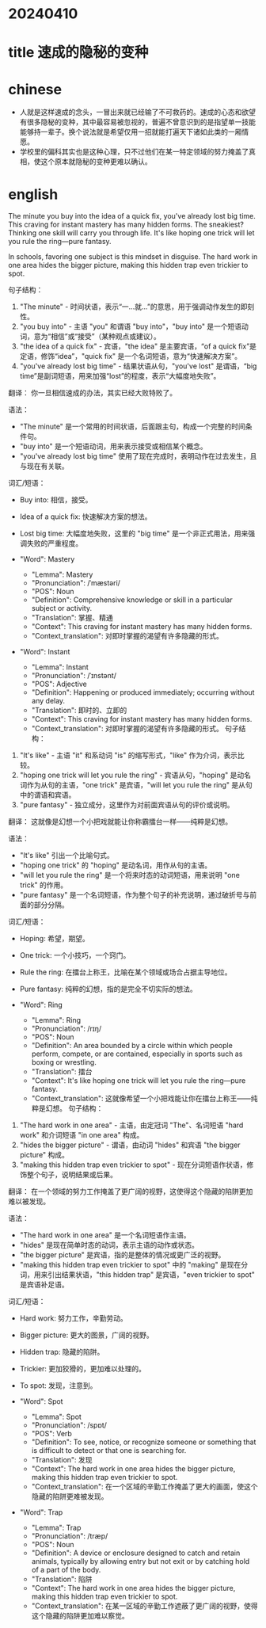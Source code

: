 
# 20240410

# title 速成的隐秘的变种

# chinese 

- 人就是这样速成的念头，一冒出来就已经输了不可救药的。速成的心态和欲望有很多隐秘的变种，其中最容易被忽视的，普遍不曾意识到的是指望单一技能能够持一辈子。换个说法就是希望仅用一招就能打遍天下诸如此类的一厢情愿。
- 学校里的偏科其实也是这种心理，只不过他们在某一特定领域的努力掩盖了真相，使这个原本就隐秘的变种更难以确认。

# english
The minute you buy into the idea of a quick fix, you've already lost big time. This craving for instant mastery has many hidden forms. The sneakiest? Thinking one skill will carry you through life. It's like hoping one trick will let you rule the ring—pure fantasy.

In schools, favoring one subject is this mindset in disguise. The hard work in one area hides the bigger picture, making this hidden trap even trickier to spot.

句子结构：
1. "The minute" - 时间状语，表示“一...就...”的意思，用于强调动作发生的即刻性。
2. "you buy into" - 主语 "you" 和谓语 "buy into"，"buy into" 是一个短语动词，意为“相信”或“接受”（某种观点或建议）。
3. "the idea of a quick fix" - 宾语，"the idea" 是主要宾语，“of a quick fix”是定语，修饰“idea”，"quick fix" 是一个名词短语，意为“快速解决方案”。
4. "you've already lost big time" - 结果状语从句，"you've lost" 是谓语，“big time”是副词短语，用来加强“lost”的程度，表示“大幅度地失败”。

翻译：
你一旦相信速成的办法，其实已经大败特败了。

语法：
- "The minute" 是一个常用的时间状语，后面跟主句，构成一个完整的时间条件句。
- "buy into" 是一个短语动词，用来表示接受或相信某个概念。
- "you've already lost big time" 使用了现在完成时，表明动作在过去发生，且与现在有关联。

词汇/短语：
- Buy into: 相信，接受。
- Idea of a quick fix: 快速解决方案的想法。
- Lost big time: 大幅度地失败，这里的 "big time" 是一个非正式用法，用来强调失败的严重程度。

- "Word": Mastery
  - "Lemma": Mastery
  - "Pronunciation": /ˈmæstəri/
  - "POS": Noun
  - "Definition": Comprehensive knowledge or skill in a particular subject or activity.
  - "Translation": 掌握、精通
  - "Context": This craving for instant mastery has many hidden forms.
  - "Context_translation": 对即时掌握的渴望有许多隐藏的形式。

- "Word": Instant
  - "Lemma": Instant
  - "Pronunciation": /ˈɪnstənt/
  - "POS": Adjective
  - "Definition": Happening or produced immediately; occurring without any delay.
  - "Translation": 即时的、立即的
  - "Context": This craving for instant mastery has many hidden forms.
  - "Context_translation": 对即时掌握的渴望有许多隐藏的形式。
句子结构：
1. "It's like" - 主语 "it" 和系动词 "is" 的缩写形式，"like" 作为介词，表示比较。
2. "hoping one trick will let you rule the ring" - 宾语从句，"hoping" 是动名词作为从句的主语，"one trick" 是宾语，"will let you rule the ring" 是从句中的谓语和宾语。
3. "pure fantasy" - 独立成分，这里作为对前面宾语从句的评价或说明。

翻译：
这就像是幻想一个小把戏就能让你称霸擂台一样——纯粹是幻想。

语法：
- "It's like" 引出一个比喻句式。
- "hoping one trick" 的 "hoping" 是动名词，用作从句的主语。
- "will let you rule the ring" 是一个将来时态的动词短语，用来说明 "one trick" 的作用。
- "pure fantasy" 是一个名词短语，作为整个句子的补充说明，通过破折号与前面的部分分隔。

词汇/短语：
- Hoping: 希望，期望。
- One trick: 一个小技巧，一个窍门。
- Rule the ring: 在擂台上称王，比喻在某个领域或场合占据主导地位。
- Pure fantasy: 纯粹的幻想，指的是完全不切实际的想法。

- "Word": Ring
  - "Lemma": Ring
  - "Pronunciation": /rɪŋ/
  - "POS": Noun
  - "Definition": An area bounded by a circle within which people perform, compete, or are contained, especially in sports such as boxing or wrestling.
  - "Translation": 擂台
  - "Context": It's like hoping one trick will let you rule the ring—pure fantasy.
  - "Context_translation": 这就像希望一个小把戏能让你在擂台上称王——纯粹是幻想。
句子结构：
1. "The hard work in one area" - 主语，由定冠词 "The"、名词短语 "hard work" 和介词短语 "in one area" 构成。
2. "hides the bigger picture" - 谓语，由动词 "hides" 和宾语 "the bigger picture" 构成。
3. "making this hidden trap even trickier to spot" - 现在分词短语作状语，修饰整个句子，说明结果或后果。

翻译：
在一个领域的努力工作掩盖了更广阔的视野，这使得这个隐藏的陷阱更加难以被发现。

语法：
- "The hard work in one area" 是一个名词短语作主语。
- "hides" 是现在简单时态的动词，表示主语的动作或状态。
- "the bigger picture" 是宾语，指的是整体的情况或更广泛的视野。
- "making this hidden trap even trickier to spot" 中的 "making" 是现在分词，用来引出结果状语，"this hidden trap" 是宾语，"even trickier to spot" 是宾语补足语。

词汇/短语：
- Hard work: 努力工作，辛勤劳动。
- Bigger picture: 更大的图景，广阔的视野。
- Hidden trap: 隐藏的陷阱。
- Trickier: 更加狡猾的，更加难以处理的。
- To spot: 发现，注意到。

- "Word": Spot
  - "Lemma": Spot
  - "Pronunciation": /spɒt/
  - "POS": Verb
  - "Definition": To see, notice, or recognize someone or something that is difficult to detect or that one is searching for.
  - "Translation": 发现
  - "Context": The hard work in one area hides the bigger picture, making this hidden trap even trickier to spot.
  - "Context_translation": 在一个区域的辛勤工作掩盖了更大的画面，使这个隐藏的陷阱更难被发现。
- "Word": Trap
  - "Lemma": Trap
  - "Pronunciation": /træp/
  - "POS": Noun
  - "Definition": A device or enclosure designed to catch and retain animals, typically by allowing entry but not exit or by catching hold of a part of the body.
  - "Translation": 陷阱
  - "Context": The hard work in one area hides the bigger picture, making this hidden trap even trickier to spot.
  - "Context_translation": 在某一区域的辛勤工作遮蔽了更广阔的视野，使得这个隐藏的陷阱更加难以察觉。
